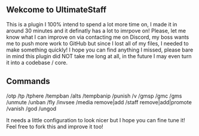 ## Wekcome to UltimateStaff

This is a plugin I 100% intend to spend a lot more time on, I made it in around 30 minutes and it definatly has a lot to imrpove on! Please, let me know what I can improve on via contacting me on Discord, my boss wants me to push more work to GitHub
but since I lost all of my files, I needed to make something quickly! I hope you can find anything I missed, please bare in mind this plugin did NOT take me long at all, in the future I may even turn it into a codebase / core.

## Commands
/otp
/tp
/tphere
/tempban
/alts
/tempbanip
/punish
/v
/gmsp
/gmc
/gms
/unmute
/unban
/fly
/invsee
/media remove|add
/staff remove|add|promote
/vanish
/god
/ungod

It needs a little configuration to look nicer but I hope you can fine tune it! Feel free to fork this and improve it too!
